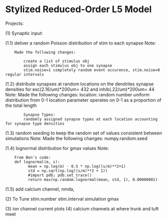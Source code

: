 # Stylized Reduced-Order L5 Model
 
Projects:

(1)	Synaptic input:

(1.1) deliver a random Poisson distribution of stim to each synapse
	Note: 

		Made the following changes:

			create a list of stimulus obj
			assign each stimulus obj to one synapse
			stim.noise=1 completely random event occurence, stim.noise=0 regular intervals

(1.2) distribute synapses at random locations on the dendrites
synapse densities for exc(2.16/um)*200um= 432 and inhib(.22/um)*200um= 44 
	Note: 
		Made the following changes:
			location:
			random number uniform distribution from 0-1
			location parameter operates on 0-1 as a proportion of the total length
			
			Synapse Types:
			randomly assigned synapse types at each location accounting for synapse type densities


(1.3) random seeding to keep the random set of values consistent between simulations
	Note:
		Made the following changes:
			numpy.random.seed


(1.4) lognormal distribution for gmax values
	Note:
	
		From Ben's code:
		def lognormal(m, s):
      		  mean = np.log(m) - 0.5 * np.log((s/m)**2+1)
      		  std = np.sqrt(np.log((s/m)**2 + 1))
      		  #import pdb; pdb.set_trace()
      		  return max(np.random.lognormal(mean, std, 1), 0.00000001)
(1.5) add calcium channel, nmda, 



(2) To Tune
		stim.number
		stim.interval
		simulation gmax
		
(3) ion channel current plots
(4) calcium channels at where trunk and tuft meet


